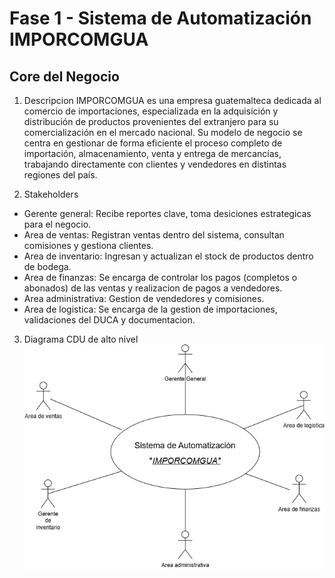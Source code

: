 # Fase 1 - Sistema de Automatización IMPORCOMGUA
## Core del Negocio
1. Descripcion
IMPORCOMGUA es una empresa guatemalteca dedicada al comercio de importaciones, especializada en la adquisición y distribución de productos provenientes del extranjero para su comercialización en el mercado nacional. Su modelo de negocio se centra en gestionar de forma eficiente el proceso completo de importación, almacenamiento, venta y entrega de mercancías, trabajando directamente con clientes y vendedores en distintas regiones del país.

2. Stakeholders
* Gerente general: Recibe reportes clave, toma desiciones estrategicas para el negocio. 
* Area de ventas: Registran ventas dentro del sistema, consultan comisiones y gestiona clientes.
* Area de inventario: Ingresan y actualizan el stock de productos dentro de bodega.
* Area de finanzas: Se encarga de controlar los pagos (completos o abonados) de las ventas y realizacion de pagos a vendedores.
* Area administrativa: Gestion de vendedores y comisiones.
* Area de logistica: Se encarga de la gestion de importaciones, validaciones del DUCA y documentacion.

3. Diagrama CDU de alto nivel
![CDU](./assets/CDU-ALTO-NIVEL.png)


